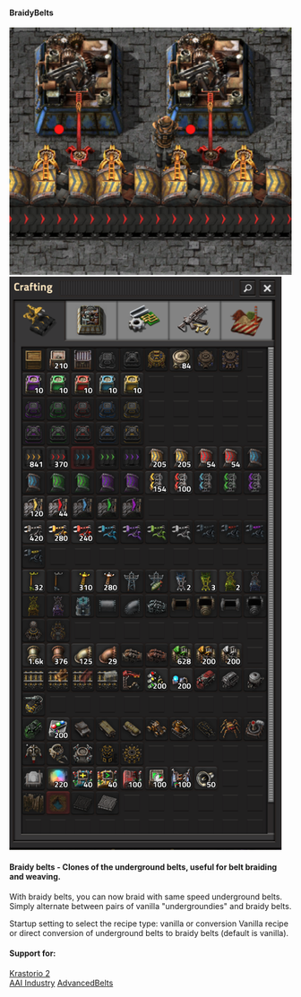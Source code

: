 #### BraidyBelts
 
![Braidy belts](/braiding.png)
![Crafting](/crafting.png)

#### Braidy belts - Clones of the underground belts, useful for belt braiding and weaving.

With braidy belts, you can now braid with same speed underground belts.
Simply alternate between pairs of vanilla "undergroundies" and braidy belts.

Startup setting to select the recipe type: vanilla or conversion
Vanilla recipe or direct conversion of underground belts to braidy belts (default is vanilla).

#### Support for:

[Krastorio 2](https://mods.factorio.com/mod/Krastorio2)  
[AAI Industry](https://mods.factorio.com/mod/aai-industry)
[AdvancedBelts](https://mods.factorio.com/mod/AdvancedBelts)  
